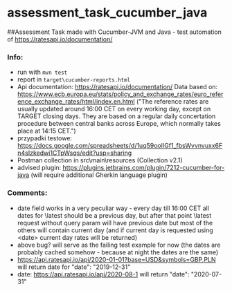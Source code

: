 # assessment_task_cucumber_java
##Assessment Task made with Cucumber-JVM and Java - test automation of https://ratesapi.io/documentation/

### Info:
* run with `mvn test`
* report in `target\cucumber-reports.html`
* Api documentation: https://ratesapi.io/documentation/
Data based on: https://www.ecb.europa.eu/stats/policy_and_exchange_rates/euro_reference_exchange_rates/html/index.en.html
("The reference rates are usually updated around 16:00 CET on every working day, except on TARGET closing days. They are based on a regular daily concertation procedure between central banks across Europe, which normally takes place at 14:15 CET.")
* przypadki testowe: https://docs.google.com/spreadsheets/d/1uq59oolIGf1_fbsWvvnvuxx6Fn4sIzkedwi1CTpWsqs/edit?usp=sharing
* Postman collection in src\main\resources (Collection v2.1)
* advised plugin: https://plugins.jetbrains.com/plugin/7212-cucumber-for-java (will require additional Gherkin language plugin)

### Comments:
* date field works in a very peculiar way - every day till 16:00 CET all dates for \latest should be a previous day, but after that point \latest request without query param will have previous date but most of the others will contain current day (and if current day is requested using \<date> current day rates will be returned)
* above bug? will serve as the failing test example for now (the dates are probably cached somehow - because at night the dates are the same)
* https://api.ratesapi.io/api/2020-01-01?base=USD&symbols=GBP,PLN will return date for "date": "2019-12-31"
* date: https://api.ratesapi.io/api/2020-08-1 will return "date": "2020-07-31"